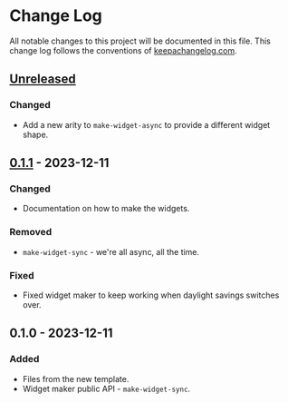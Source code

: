 # Change Log
All notable changes to this project will be documented in this file. This change log follows the conventions of [keepachangelog.com](http://keepachangelog.com/).

## [Unreleased]
### Changed
- Add a new arity to `make-widget-async` to provide a different widget shape.

## [0.1.1] - 2023-12-11
### Changed
- Documentation on how to make the widgets.

### Removed
- `make-widget-sync` - we're all async, all the time.

### Fixed
- Fixed widget maker to keep working when daylight savings switches over.

## 0.1.0 - 2023-12-11
### Added
- Files from the new template.
- Widget maker public API - `make-widget-sync`.

[Unreleased]: https://sourcehost.site/your-name/day-11/compare/0.1.1...HEAD
[0.1.1]: https://sourcehost.site/your-name/day-11/compare/0.1.0...0.1.1
